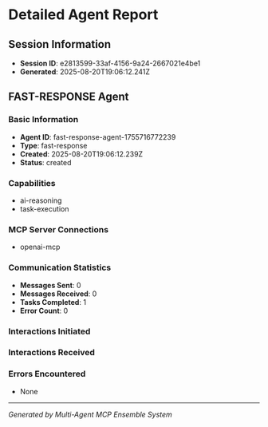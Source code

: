 # Detailed Agent Report

## Session Information
- **Session ID**: e2813599-33af-4156-9a24-2667021e4be1
- **Generated**: 2025-08-20T19:06:12.241Z


## FAST-RESPONSE Agent

### Basic Information
- **Agent ID**: fast-response-agent-1755716772239
- **Type**: fast-response
- **Created**: 2025-08-20T19:06:12.239Z
- **Status**: created

### Capabilities
- ai-reasoning
- task-execution

### MCP Server Connections
- openai-mcp

### Communication Statistics
- **Messages Sent**: 0
- **Messages Received**: 0
- **Tasks Completed**: 1
- **Error Count**: 0

### Interactions Initiated


### Interactions Received


### Errors Encountered
- None

---


*Generated by Multi-Agent MCP Ensemble System*
